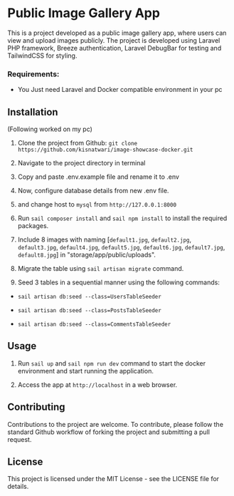 
  

  

# Public Image Gallery App

  

  

This is a project developed as a public image gallery app, where users can view and upload images publicly. The project is developed using Laravel PHP framework, Breeze authentication, Laravel DebugBar for testing and TailwindCSS for styling.

  

  

### Requirements:

  

- You Just need Laravel and Docker compatible environment in your pc

  

## Installation

  
(Following worked on my pc)
  

1. Clone the project from Github: `git clone https://github.com/kisnatwari/image-showcase-docker.git`

2. Navigate to the project directory in terminal

3. Copy and paste .env.example file and rename it to .env

4. Now, configure database details from new .env file.

5. and change host to `mysql` from `http://127.0.0.1:8000`

6. Run `sail composer install` and `sail npm install` to install the required packages.

7. Include 8 images with naming [`default1.jpg`, `default2.jpg`, `default3.jpg`, `default4.jpg`, `default5.jpg`, `default6.jpg`, `default7.jpg`, `default8.jpg`] in "storage/app/public/uploads".

8. Migrate the table using `sail artisan migrate` command.

9. Seed 3 tables in a sequential manner using the following commands:

  

- `sail artisan db:seed --class=UsersTableSeeder`

  

- `sail artisan db:seed --class=PostsTableSeeder`

  

- `sail artisan db:seed --class=CommentsTableSeeder`

  

  

## Usage

  

  

1. Run `sail up` and `sail npm run dev` command to start the docker environment and start running the application.

  

  

2. Access the app at `http://localhost` in a web browser.

  

  

## Contributing

  

  

Contributions to the project are welcome. To contribute, please follow the standard Github workflow of forking the project and submitting a pull request.

  

  

## License

  

  

This project is licensed under the MIT License - see the LICENSE file for details.
